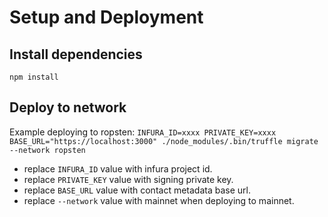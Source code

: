 # Setup and Deployment

## Install dependencies
``` npm install ```

## Deploy to network
Example deploying to ropsten:
```INFURA_ID=xxxx PRIVATE_KEY=xxxx BASE_URL="https://localhost:3000" ./node_modules/.bin/truffle migrate --network ropsten ```
- replace `INFURA_ID` value with infura project id.
- replace `PRIVATE_KEY` value with signing private key.
- replace `BASE_URL` value with contact metadata base url.
- replace `--network` value with mainnet when deploying to mainnet.

